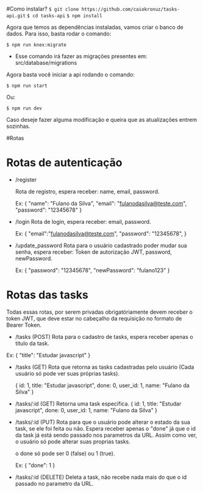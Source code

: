 #Como instalar?
`$ git clone https://github.com/caiokronuz/tasks-api.git`
`$ cd tasks-api`
`$ npm install`

Agora que temos as dependências instaladas, vamos criar o banco de dados. Para isso, basta rodar o comando: 

`$ npm run knex:migrate `

- Esse comando irá fazer as migrações presentes em: src/database/migrations

Agora basta você iniciar a api rodando o comando: 

`$ npm run start`

Ou:

`$ npm run dev`

Caso deseje fazer alguma modificação e queira que as atualizações entrem sozinhas.

#Rotas

# Rotas de autenticação
-  /register

      Rota de registro, espera receber: name, email, password.
	  
	Ex: 
			{
				"name": "Fulano da Silva",
				"email": "fulanodasilva@teste.com",
				"password": "12345678"
			}
- /login
     Rota de login, espera receber: email, password.
	 
  Ex:
			{
				"email":"fulanodasilva@teste.com",
				"password": "12345678",
			}

- /update_password
     Rota para o usuário cadastrado poder mudar sua senha, espera receber: Token de autorização JWT, password, newPassword.

     Ex:
			{
				"password": "12345678",
				"newPassword": "fulano123"
			}

# Rotas das tasks
Todas essas rotas, por serem privadas obrigatóriamente devem receber o token JWT, que deve estar no cabeçalho da requisição no formato de Bearer Token.

- /tasks (POST)
 Rota para o cadastro de tasks, espera receber apenas o titulo da task.
 
 Ex:
 		{
 			"title": "Estudar javascript"
 		}
   
- /tasks (GET)
  Rota que retorna as tasks cadastradas pelo usuário (Cada usuário só pode ver suas próprias tasks).
  
  	{
  		id: 1,
		title: "Estudar javascript",
		done: 0,
		user_id: 1,
		name: "Fulano da Silva"
 	 }

- /tasks/:id (GET)
  Retorna uma task especifica. 
  	{
  		id: 1,
		title: "Estudar javascript",
		done: 0,
		user_id: 1,
		name: "Fulano da Silva"
 	 }

- /tasks/:id (PUT)
  Rota para que o usuário pode alterar o estado da sua task, se ele foi feita ou não. Espera receber apenas o "done" já que o id da task já está sendo passado nos parametros da URL. Assim como ver, o usuário só pode alterar suas proprias tasks.
  
  o done só pode ser 0 (false) ou 1 (true).
  
  Ex:
  	{
  		"done": 1
 	 }

- /tasks/:id (DELETE)
 Deleta a task, não recebe nada mais do que o id passado no parametro da URL.
